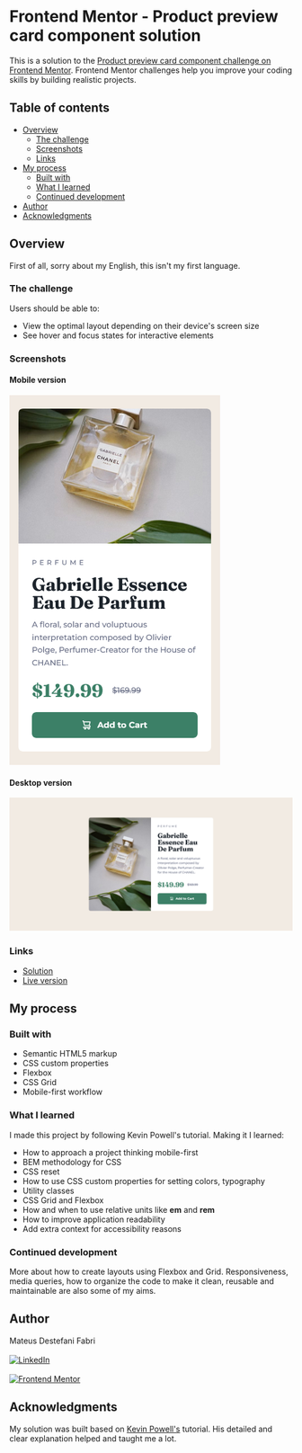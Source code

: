 # Frontend Mentor - Product preview card component solution

This is a solution to the [Product preview card component challenge on Frontend Mentor](https://www.frontendmentor.io/challenges/product-preview-card-component-GO7UmttRfa). Frontend Mentor challenges help you improve your coding skills by building realistic projects. 

## Table of contents

- [Overview](#overview)
  - [The challenge](#the-challenge)
  - [Screenshots](#screenshots)
  - [Links](#links)
- [My process](#my-process)
  - [Built with](#built-with)
  - [What I learned](#what-i-learned)
  - [Continued development](#continued-development)
- [Author](#author)
- [Acknowledgments](#acknowledgments)

## Overview

First of all, sorry about my English, this isn't my first language.

### The challenge

Users should be able to:

- View the optimal layout depending on their device's screen size
- See hover and focus states for interactive elements

### Screenshots

#### Mobile version

![Mobile version screenshot](screenshots/screenshot-mobile.png)

#### Desktop version

![Desktop version screenshot](screenshots/screenshot-desktop.png)

### Links

- [Solution](https://github.com/mateusDesteFabri/product-preview-card-component-main)
- [Live version](https://ubiquitous-gelato-f0cae9.netlify.app/)

## My process

### Built with

- Semantic HTML5 markup
- CSS custom properties
- Flexbox
- CSS Grid
- Mobile-first workflow

### What I learned

I made this project by following Kevin Powell's tutorial. Making it I learned:

- How to approach a project thinking mobile-first
- BEM methodology for CSS
- CSS reset
- How to use CSS custom properties for setting colors, typography
- Utility classes
- CSS Grid and Flexbox
- How and when to use relative units like **em** and **rem**
- How to improve application readability
- Add extra context for accessibility reasons

### Continued development

More about how to create layouts using Flexbox and Grid. Responsiveness, media queries, how to organize the code to make it clean, reusable and maintainable are also some of my aims.

## Author

Mateus Destefani Fabri<br><br>
[![LinkedIn](https://img.shields.io/badge/LinkedIn-blue?style=flat&logo=linkedin&labelColor=blue)](https://www.linkedin.com/in/mateus-destefani-fabri-44b205232/)<br><br>
[![Frontend Mentor](https://img.shields.io/badge/Frontend%20Mentor-blue?style=flat&logo=frontendmentor&labelColor=3F54A3&color=3F54A3)](https://www.frontendmentor.io/profile/mateusDesteFabri)

## Acknowledgments

My solution was built based on [Kevin Powell's](https://www.youtube.com/@KevinPowell) tutorial. His detailed and clear explanation helped and taught me a lot.
